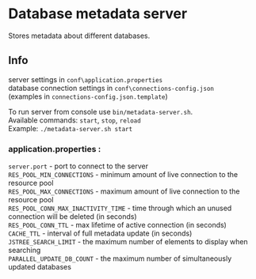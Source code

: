 # Database metadata server
Stores metadata about different databases.

## Info
server settings in `conf\application.properties`  
database connection settings in `conf\connections-config.json`  
(examples in `connections-config.json.template`)

To run server from console use `bin/metadata-server.sh`.  
Available commands: `start`, `stop`, `reload`  
Example: `./metadata-server.sh start`

### application.properties :
`server.port` - port to connect to the server  
`RES_POOL_MIN_CONNECTIONS` - minimum amount of live connection to the resource pool  
`RES_POOL_MAX_CONNECTIONS` - maximum amount of live connection to the resource pool  
`RES_POOL_CONN_MAX_INACTIVITY_TIME` - time through which an unused connection will be deleted (in seconds)  
`RES_POOL_CONN_TTL` - max lifetime of active connection (in seconds)  
`CACHE_TTL` - interval of full metadata update (in seconds)  
`JSTREE_SEARCH_LIMIT` - the maximum number of elements to display when searching  
`PARALLEL_UPDATE_DB_COUNT` - the maximum number of simultaneously updated databases   